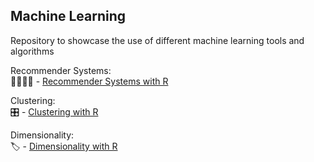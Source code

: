 ## Machine Learning

Repository to showcase the use of different machine learning tools and algorithms


Recommender Systems:  
:family_man_woman_boy_boy: - [Recommender Systems with R](https://github.com/joshuargst/Machine-Learning-with-R-and-Python/blob/main/Recommender%20Systems/R/RecommenderSystems.md)

Clustering:  
:control_knobs: - [Clustering with R](https://github.com/joshuargst/Machine-Learning-with-R-and-Python/blob/main/Clustering/Clustering.md)

Dimensionality:  
:label: - [Dimensionality with R](https://github.com/joshuargst/Machine-Learning-with-R-and-Python/blob/main/Dimensionality/R/Dimensionality.md)

